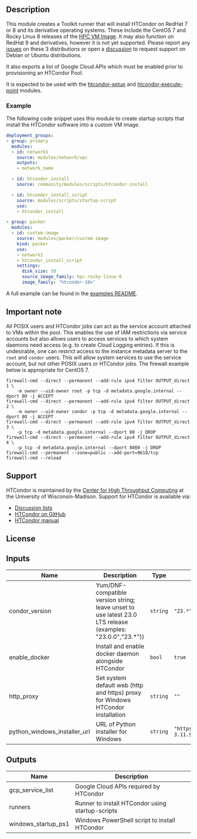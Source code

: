 ## Description

This module creates a Toolkit runner that will install HTCondor on RedHat 7 or
8 and its derivative operating systems. These include the CentOS 7 and Rocky
Linux 8 releases of the [HPC VM Image][hpcvmimage]. It may also function on
RedHat 9 and derivatives, however it is not yet supported. Please report any
[issues] on these 3 distributions or open a [discussion] to request support on
Debian or Ubuntu distributions.

[issues]: https://github.com/GoogleCloudPlatform/hpc-toolkit/issues
[discussion]: https://github.com/GoogleCloudPlatform/hpc-toolkit/discussions

It also exports a list of Google Cloud APIs which must be enabled prior to
provisioning an HTCondor Pool.

It is expected to be used with the [htcondor-setup] and
[htcondor-execute-point] modules.

[hpcvmimage]: https://cloud.google.com/compute/docs/instances/create-hpc-vm
[htcondor-setup]: ../../scheduler/htcondor-setup/README.md
[htcondor-execute-point]: ../../compute/htcondor-execute-point/README.md

### Example

The following code snippet uses this module to create startup scripts that
install the HTCondor software into a custom VM image.

```yaml
deployment_groups:
- group: primary
  modules:
  - id: network1
    source: modules/network/vpc
    outputs:
    - network_name

  - id: htcondor_install
    source: community/modules/scripts/htcondor-install

  - id: htcondor_install_script
    source: modules/scripts/startup-script
    use:
    - htcondor_install

- group: packer
  modules:
  - id: custom-image
    source: modules/packer/custom-image
    kind: packer
    use:
    - network1
    - htcondor_install_script
    settings:
      disk_size: 50
      source_image_family: hpc-rocky-linux-8
      image_family: "htcondor-10x"
```

A full example can be found in the [examples README][htc-example].

[htc-example]: ../../../../examples/README.md#htc-htcondoryaml--

## Important note

All POSIX users and HTCondor jobs can act as the service account attached to
VMs within the pool. This enables the use of IAM restrictions via service
accounts but also allows users to access services to which system daemons need
access (e.g. to create Cloud Logging entries). If this is undesirable, one can
restrict access to the instance metadata server to the `root` and `condor`
users. This will allow system services to use the service account, but not
other POSIX users or HTCondor jobs. The firewall example below is appropriate
for CentOS 7.

```shell
firewall-cmd --direct --permanent --add-rule ipv4 filter OUTPUT_direct 1 \
    -m owner --uid-owner root -p tcp -d metadata.google.internal --dport 80 -j ACCEPT
firewall-cmd --direct --permanent --add-rule ipv4 filter OUTPUT_direct 2 \
    -m owner --uid-owner condor -p tcp -d metadata.google.internal --dport 80 -j ACCEPT
firewall-cmd --direct --permanent --add-rule ipv4 filter OUTPUT_direct 3 \
    -p tcp -d metadata.google.internal --dport 80 -j DROP
firewall-cmd --direct --permanent --add-rule ipv4 filter OUTPUT_direct 4 \
    -p tcp -d metadata.google.internal --dport 8080 -j DROP
firewall-cmd --permanent --zone=public --add-port=9618/tcp
firewall-cmd --reload
```

## Support

HTCondor is maintained by the [Center for High Throughput Computing][chtc] at
the University of Wisconsin-Madison. Support for HTCondor is available via:

- [Discussion lists](https://htcondor.org/mail-lists/)
- [HTCondor on GitHub](https://github.com/htcondor/htcondor/)
- [HTCondor manual](https://htcondor.readthedocs.io/en/latest/)

[chtc]: https://chtc.cs.wisc.edu/

## License

<!-- BEGINNING OF PRE-COMMIT-TERRAFORM DOCS HOOK -->
## Inputs

| Name | Description | Type | Default | Required |
|------|-------------|------|---------|:--------:|
| condor\_version | Yum/DNF-compatible version string; leave unset to use latest 23.0 LTS release (examples: "23.0.0","23.*")) | `string` | `"23.*"` | no |
| enable\_docker | Install and enable docker daemon alongside HTCondor | `bool` | `true` | no |
| http\_proxy | Set system default web (http and https) proxy for Windows HTCondor installation | `string` | `""` | no |
| python\_windows\_installer\_url | URL of Python installer for Windows | `string` | `"https://www.python.org/ftp/python/3.11.9/python-3.11.9-amd64.exe"` | no |

## Outputs

| Name | Description |
|------|-------------|
| gcp\_service\_list | Google Cloud APIs required by HTCondor |
| runners | Runner to install HTCondor using startup-scripts |
| windows\_startup\_ps1 | Windows PowerShell script to install HTCondor |

<!-- END OF PRE-COMMIT-TERRAFORM DOCS HOOK -->
